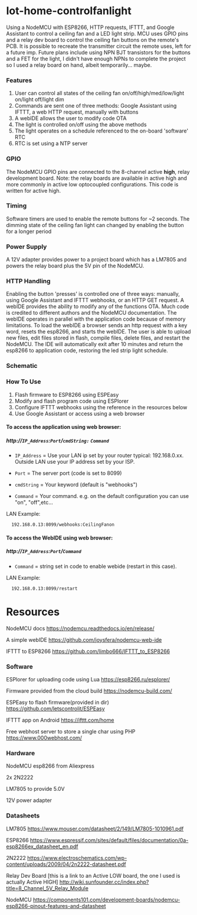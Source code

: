 # Iot-home-controlfanlight
Using a NodeMCU with ESP8266, HTTP requests, IFTTT, and Google Assistant to control a ceiling fan and a LED light strip. MCU uses GPIO pins and a relay dev board to control the ceiling fan buttons on the remote's PCB. It is possible to recreate the transmitter circuit the remote uses, left for a future imp. Future plans include using NPN BJT transistors for the buttons and a FET for the light, I didn't have enough NPNs to complete the project so I used a relay board on hand, albeit temporarily... maybe.


### Features
  1. User can control all states of the ceiling fan on/off/high/med/low/light on/light off/light dim
  2. Commands are sent one of three methods: Google Assistant using IFTTT, a web HTTP request, manually with buttons 
  3. A webIDE allows the user to modify code OTA
  4. The light is controlled on/off using the above methods
  5. The light operates on a schedule referenced to the on-board 'software' RTC
  6. RTC is set using a NTP server

### GPIO
The NodeMCU GPIO pins are connected to the 8-channel active **high**, relay development board. Note: the relay boards are available in active high and more commonly in active low optocoupled configurations. This code is written for active high.

### Timing
Software timers are used to enable the remote buttons for ~2 seconds. The dimming state of the ceiling fan light can changed by enabling the button for a longer period

### Power Supply
A 12V adapter provides power to a project board which has a LM7805 and powers the relay board plus the 5V pin of the NodeMCU.


### HTTP Handling
Enabling the button 'presses' is controlled one of three ways: manually, using Google Assistant and IFTTT webhooks, or an HTTP GET request. A webIDE provides the ability to modify any of the functions OTA. Much code is credited to different authors and the NodeMCU documentation. The webIDE operates in parallel with the application code because of memory limitations. To load the webIDE a browser sends an http request with a key word, resets the esp8266, and starts the webIDE. The user is able to upload new files, edit files stored in flash, compile files, delete files, and restart the NodeMCU. The IDE will automatically exit after 10 minutes and return the esp8266 to application code, restoring the led strip light schedule. 

### Schematic




### How To Use
1. Flash firmware to ESP8266 using ESPEasy
2. Modify and flash program code using ESPlorer
3. Configure IFTTT webhooks using the reference in the resources below
4. Use Google Assistant or access using a web browser 


#### To access the application using web browser:
    
  ##### http://`IP_Address`:`Port`/`cmdString:` `Command`

- `IP_Address` = Use your LAN ip set by your router typical: 192.168.0.xx. Outside LAN use your IP address set by your ISP.

- `Port` = The server port (code is set to 8099)

- `cmdString` = Your keyword (default is "webhooks")

- `Command` = Your command. e.g. on the default configuration you can use "on", "off",etc...

 LAN Example:
        
      192.168.0.13:8099/webhooks:CeilingFanon
 
#### To access the WebIDE using web browser:
  ##### http://`IP_Address`:`Port`/`Command`
 
 - `Command` = string set in code to enable webide (restart in this case). 
 
LAN Example:

      192.168.0.13:8099/restart
        

# Resources
NodeMCU docs https://nodemcu.readthedocs.io/en/release/

A simple webIDE https://github.com/joysfera/nodemcu-web-ide 

IFTTT to ESP8266 https://github.com/limbo666/IFTTT_to_ESP8266
### Software

ESPlorer for uploading code using Lua 
https://esp8266.ru/esplorer/ 

Firmware provided from the cloud build
https://nodemcu-build.com/

ESPEasy to flash firmware(provided in dir) 
https://github.com/letscontrolit/ESPEasy

IFTTT app on Android https://ifttt.com/home

Free webhost server to store a single char using PHP
https://www.000webhost.com/


### Hardware
NodeMCU esp8266 from Aliexpress

2x 2N2222

LM7805 to provide 5.0V

12V power adapter

### Datasheets
LM7805
https://www.mouser.com/datasheet/2/149/LM7805-1010961.pdf

ESP8266
 https://www.espressif.com/sites/default/files/documentation/0a-esp8266ex_datasheet_en.pdf

2N2222
 https://www.electroschematics.com/wp-content/uploads/2009/04/2n2222-datasheet.pdf

Relay Dev Board [this is a link to an Active LOW board, the one I used is actually Active HIGH]
http://wiki.sunfounder.cc/index.php?title=8_Channel_5V_Relay_Module

NodeMCU
 https://components101.com/development-boards/nodemcu-esp8266-pinout-features-and-datasheet
